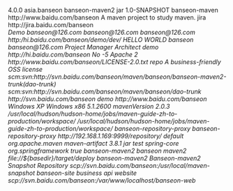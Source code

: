 <project xmlns="http://maven.apache.org/POM/4.0.0" 
xmlns:xsi="http://www.w3.org/2001/XMLSchema-instance" 
xsi:schemaLocation="http://maven.apache.org/POM/4.0.0 http://maven.apache.org/maven-v4_0_0.xsd "> 
<!-- 父项目的坐标。如果项目中没有规定某个元素的值，那么父项目中的对应值即为项目的默认值。 坐标包括group ID，artifact ID和 version。 --> 
<parent> 
<!-- 被继承的父项目的构件标识符 --> 
<artifactId /> 
<!-- 被继承的父项目的全球唯一标识符 --> 
<groupId /> 
<!-- 被继承的父项目的版本 --> 
<version /> 
<!-- 父项目的pom.xml文件的相对路径。相对路径允许你选择一个不同的路径。默认值是../pom.xml。Maven首先在构建当前项目的地方寻找父项目的pom，其次在文件系统的这个位置（relativePath位置），然后在本地仓库，最后在远程仓库寻找父项目的pom。 --> 
<relativePath /> 
</parent> 
<!-- 声明项目描述符遵循哪一个POM模型版本。模型本身的版本很少改变，虽然如此，但它仍然是必不可少的，这是为了当Maven引入了新的特性或者其他模型变更的时候，确保稳定性。 --> 
<modelVersion> 4.0.0 </modelVersion> 
<!-- 项目的全球唯一标识符，通常使用全限定的包名区分该项目和其他项目。并且构建时生成的路径也是由此生成， 如com.mycompany.app生成的相对路径为：/com/mycompany/app --> 
<groupId> asia.banseon </groupId> 
<!-- 构件的标识符，它和group ID一起唯一标识一个构件。换句话说，你不能有两个不同的项目拥有同样的artifact ID和groupID；在某个特定的group ID下，artifact ID也必须是唯一的。构件是项目产生的或使用的一个东西，Maven为项目产生的构件包括：JARs，源码，二进制发布和WARs等。 --> 
<artifactId> banseon-maven2 </artifactId> 
<!-- 项目产生的构件类型，例如jar、war、ear、pom。插件可以创建他们自己的构件类型，所以前面列的不是全部构件类型 --> 
<packaging> jar </packaging> 
<!-- 项目当前版本，格式为:主版本.次版本.增量版本-限定版本号 --> 
<version> 1.0-SNAPSHOT </version> 
<!-- 项目的名称, Maven产生的文档用 --> 
<name> banseon-maven </name> 
<!-- 项目主页的URL, Maven产生的文档用 --> 
<url> http://www.baidu.com/banseon </url> 
<!-- 项目的详细描述, Maven 产生的文档用。 当这个元素能够用HTML格式描述时（例如，CDATA中的文本会被解析器忽略，就可以包含HTML标签）， 不鼓励使用纯文本描述。如果你需要修改产生的web站点的索引页面，你应该修改你自己的索引页文件，而不是调整这里的文档。 --> 
<description> A maven project to study maven. </description> 
<!-- 描述了这个项目构建环境中的前提条件。 --> 
<prerequisites> 
<!-- 构建该项目或使用该插件所需要的Maven的最低版本 --> 
<maven /> 
</prerequisites> 
<!-- 项目的问题管理系统(Bugzilla, Jira, Scarab,或任何你喜欢的问题管理系统)的名称和URL，本例为 jira --> 
<issueManagement> 
<!-- 问题管理系统（例如jira）的名字， --> 
<system> jira </system> 
<!-- 该项目使用的问题管理系统的URL --> 
<url> http://jira.baidu.com/banseon </url> 
</issueManagement> 
<!-- 项目持续集成信息 --> 
<ciManagement> 
<!-- 持续集成系统的名字，例如continuum --> 
<system /> 
<!-- 该项目使用的持续集成系统的URL（如果持续集成系统有web接口的话）。 --> 
<url /> 
<!-- 构建完成时，需要通知的开发者/用户的配置项。包括被通知者信息和通知条件（错误，失败，成功，警告） --> 
<notifiers> 
<!-- 配置一种方式，当构建中断时，以该方式通知用户/开发者 --> 
<notifier> 
<!-- 传送通知的途径 --> 
<type /> 
<!-- 发生错误时是否通知 --> 
<sendOnError /> 
<!-- 构建失败时是否通知 --> 
<sendOnFailure /> 
<!-- 构建成功时是否通知 --> 
<sendOnSuccess /> 
<!-- 发生警告时是否通知 --> 
<sendOnWarning /> 
<!-- 不赞成使用。通知发送到哪里 --> 
<address /> 
<!-- 扩展配置项 --> 
<configuration /> 
</notifier> 
</notifiers> 
</ciManagement> 
<!-- 项目创建年份，4位数字。当产生版权信息时需要使用这个值。 --> 
<inceptionYear /> 
<!-- 项目相关邮件列表信息 --> 
<mailingLists> 
<!-- 该元素描述了项目相关的所有邮件列表。自动产生的网站引用这些信息。 --> 
<mailingList> 
<!-- 邮件的名称 --> 
<name> Demo </name> 
<!-- 发送邮件的地址或链接，如果是邮件地址，创建文档时，mailto: 链接会被自动创建 --> 
<post> banseon@126.com </post> 
<!-- 订阅邮件的地址或链接，如果是邮件地址，创建文档时，mailto: 链接会被自动创建 --> 
<subscribe> banseon@126.com </subscribe> 
<!-- 取消订阅邮件的地址或链接，如果是邮件地址，创建文档时，mailto: 链接会被自动创建 --> 
<unsubscribe> banseon@126.com </unsubscribe> 
<!-- 你可以浏览邮件信息的URL --> 
<archive> http:/hi.baidu.com/banseon/demo/dev/ </archive> 
</mailingList> 
</mailingLists> 
<!-- 项目开发者列表 --> 
<developers> 
<!-- 某个项目开发者的信息 --> 
<developer> 
<!-- SCM里项目开发者的唯一标识符 --> 
<id> HELLO WORLD </id> 
<!-- 项目开发者的全名 --> 
<name> banseon </name> 
<!-- 项目开发者的email --> 
<email> banseon@126.com </email> 
<!-- 项目开发者的主页的URL --> 
<url /> 
<!-- 项目开发者在项目中扮演的角色，角色元素描述了各种角色 --> 
<roles> 
<role> Project Manager </role> 
<role> Architect </role> 
</roles> 
<!-- 项目开发者所属组织 --> 
<organization> demo </organization> 
<!-- 项目开发者所属组织的URL -->
<organizationUrl> http://hi.baidu.com/banseon </organizationUrl> 
<!-- 项目开发者属性，如即时消息如何处理等 --> 
<properties> 
<dept> No </dept> 
</properties> 
<!-- 项目开发者所在时区， -11到12范围内的整数。 --> 
<timezone> -5 </timezone> 
</developer> 
</developers> 
<!-- 项目的其他贡献者列表 --> 
<contributors> 
<!-- 项目的其他贡献者。参见developers/developer元素 --> 
<contributor> 
<name /><email /><url /><organization /><organizationUrl /><roles /><timezone /><properties /> 
</contributor> 
</contributors> 
<!-- 该元素描述了项目所有License列表。 应该只列出该项目的license列表，不要列出依赖项目的 license列表。如果列出多个license，用户可以选择它们中的一个而不是接受所有license。 --> 
<licenses> 
<!-- 描述了项目的license，用于生成项目的web站点的license页面，其他一些报表和validation也会用到该元素。 --> 
<license> 
<!-- license用于法律上的名称 --> 
<name> Apache 2 </name> 
<!-- 官方的license正文页面的URL --> 
<url> http://www.baidu.com/banseon/LICENSE-2.0.txt </url> 
<!-- 项目分发的主要方式： 
repo，可以从Maven库下载 
manual， 用户必须手动下载和安装依赖 --> 
<distribution> repo </distribution> 
<!-- 关于license的补充信息 --> 
<comments> A business-friendly OSS license </comments> 
</license> 
</licenses> 
<!-- SCM(Source Control Management)标签允许你配置你的代码库，供Maven web站点和其它插件使用。 --> 
<scm> 
<!-- SCM的URL,该URL描述了版本库和如何连接到版本库。欲知详情，请看SCMs提供的URL格式和列表。该连接只读。 --> 
<connection> 
scm:svn:http://svn.baidu.com/banseon/maven/banseon/banseon-maven2-trunk(dao-trunk) 
</connection> 
<!-- 给开发者使用的，类似connection元素。即该连接不仅仅只读 --> 
<developerConnection> 
scm:svn:http://svn.baidu.com/banseon/maven/banseon/dao-trunk 
</developerConnection> 
<!-- 当前代码的标签，在开发阶段默认为HEAD --> 
<tag /> 
<!-- 指向项目的可浏览SCM库（例如ViewVC或者Fisheye）的URL。 --> 
<url> http://svn.baidu.com/banseon </url> 
</scm> 
<!-- 描述项目所属组织的各种属性。Maven产生的文档用 --> 
<organization> 
<!-- 组织的全名 --> 
<name> demo </name> 
<!-- 组织主页的URL --> 
<url> http://www.baidu.com/banseon </url> 
</organization> 
<!-- 构建项目需要的信息 --> 
<build> 
<!-- 该元素设置了项目源码目录，当构建项目的时候，构建系统会编译目录里的源码。该路径是相对于pom.xml的相对路径。 --> 
<sourceDirectory /> 
<!-- 该元素设置了项目脚本源码目录，该目录和源码目录不同：绝大多数情况下，该目录下的内容 会被拷贝到输出目录(因为脚本是被解释的，而不是被编译的)。 --> 
<scriptSourceDirectory /> 
<!-- 该元素设置了项目单元测试使用的源码目录，当测试项目的时候，构建系统会编译目录里的源码。该路径是相对于pom.xml的相对路径。 --> 
<testSourceDirectory /> 
<!-- 被编译过的应用程序class文件存放的目录。 --> 
<outputDirectory /> 
<!-- 被编译过的测试class文件存放的目录。 --> 
<testOutputDirectory /> 
<!-- 使用来自该项目的一系列构建扩展 --> 
<extensions> 
<!-- 描述使用到的构建扩展。 --> 
<extension> 
<!-- 构建扩展的groupId --> 
<groupId /> 
<!-- 构建扩展的artifactId --> 
<artifactId /> 
<!-- 构建扩展的版本 --> 
<version /> 
</extension> 
</extensions> 
<!-- 当项目没有规定目标（Maven2 叫做阶段）时的默认值 --> 
<defaultGoal /> 
<!-- 这个元素描述了项目相关的所有资源路径列表，例如和项目相关的属性文件，这些资源被包含在最终的打包文件里。 --> 
<resources> 
<!-- 这个元素描述了项目相关或测试相关的所有资源路径 --> 
<resource> 
<!-- 描述了资源的目标路径。该路径相对target/classes目录（例如${project.build.outputDirectory}）。举个例子，如果你想资源在特定的包里(org.apache.maven.messages)，你就必须该元素设置为org/apache/maven/messages。然而，如果你只是想把资源放到源码目录结构里，就不需要该配置。 --> 
<targetPath /> 
<!-- 是否使用参数值代替参数名。参数值取自properties元素或者文件里配置的属性，文件在filters元素里列出。 --> 
<filtering /> 
<!-- 描述存放资源的目录，该路径相对POM路径 --> 
<directory /> 
<!-- 包含的模式列表，例如**/*.xml. --> 
<includes /> 
<!-- 排除的模式列表，例如**/*.xml --> 
<excludes /> 
</resource> 
</resources> 
<!-- 这个元素描述了单元测试相关的所有资源路径，例如和单元测试相关的属性文件。 --> 
<testResources> 
<!-- 这个元素描述了测试相关的所有资源路径，参见build/resources/resource元素的说明 --> 
<testResource> 
<targetPath /><filtering /><directory /><includes /><excludes /> 
</testResource> 
</testResources> 
<!-- 构建产生的所有文件存放的目录 --> 
<directory /> 
<!-- 产生的构件的文件名，默认值是${artifactId}-${version}。 --> 
<finalName /> 
<!-- 当filtering开关打开时，使用到的过滤器属性文件列表 --> 
<filters /> 
<!-- 子项目可以引用的默认插件信息。该插件配置项直到被引用时才会被解析或绑定到生命周期。给定插件的任何本地配置都会覆盖这里的配置 --> 
<pluginManagement> 
<!-- 使用的插件列表 。 --> 
<plugins> 
<!-- plugin元素包含描述插件所需要的信息。 --> 
<plugin> 
<!-- 插件在仓库里的group ID --> 
<groupId /> 
<!-- 插件在仓库里的artifact ID --> 
<artifactId /> 
<!-- 被使用的插件的版本（或版本范围） --> 
<version /> 
<!-- 是否从该插件下载Maven扩展（例如打包和类型处理器），由于性能原因，只有在真需要下载时，该元素才被设置成enabled。 --> 
<extensions /> 
<!-- 在构建生命周期中执行一组目标的配置。每个目标可能有不同的配置。 --> 
<executions> 
<!-- execution元素包含了插件执行需要的信息 --> 
<execution> 
<!-- 执行目标的标识符，用于标识构建过程中的目标，或者匹配继承过程中需要合并的执行目标 --> 
<id /> 
<!-- 绑定了目标的构建生命周期阶段，如果省略，目标会被绑定到源数据里配置的默认阶段 --> 
<phase /> 
<!-- 配置的执行目标 --> 
<goals /> 
<!-- 配置是否被传播到子POM --> 
<inherited /> 
<!-- 作为DOM对象的配置 --> 
<configuration /> 
</execution> 
</executions> 
<!-- 项目引入插件所需要的额外依赖 --> 
<dependencies> 
<!-- 参见dependencies/dependency元素 --> 
<dependency> 
</dependency> 
</dependencies> 
<!-- 任何配置是否被传播到子项目 --> 
<inherited /> 
<!-- 作为DOM对象的配置 --> 
<configuration /> 
</plugin> 
</plugins> 
</pluginManagement> 
<!-- 使用的插件列表 --> 
<plugins> 
<!-- 参见build/pluginManagement/plugins/plugin元素 --> 
<plugin> 
<groupId /><artifactId /><version /><extensions /> 
<executions> 
<execution> 
<id /><phase /><goals /><inherited /><configuration /> 
</execution> 
</executions> 
<dependencies> 
<!-- 参见dependencies/dependency元素 --> 
<dependency> 
</dependency> 
</dependencies> 
<goals /><inherited /><configuration /> 
</plugin> 
</plugins> 
</build> 
<!-- 在列的项目构建profile，如果被激活，会修改构建处理 --> 
<profiles> 
<!-- 根据环境参数或命令行参数激活某个构建处理 --> 
<profile> 
<!-- 构建配置的唯一标识符。即用于命令行激活，也用于在继承时合并具有相同标识符的profile。 --> 
<id /> 
<!-- 自动触发profile的条件逻辑。Activation是profile的开启钥匙。profile的力量来自于它 
能够在某些特定的环境中自动使用某些特定的值；这些环境通过activation元素指定。activation元素并不是激活profile的唯一方式。 --> 
<activation> 
<!-- profile默认是否激活的标志 --> 
<activeByDefault /> 
<!-- 当匹配的jdk被检测到，profile被激活。例如，1.4激活JDK1.4，1.4.0_2，而!1.4激活所有版本不是以1.4开头的JDK。 --> 
<jdk /> 
<!-- 当匹配的操作系统属性被检测到，profile被激活。os元素可以定义一些操作系统相关的属性。 --> 
<os> 
<!-- 激活profile的操作系统的名字 --> 
<name> Windows XP </name> 
<!-- 激活profile的操作系统所属家族(如 'windows') --> 
<family> Windows </family> 
<!-- 激活profile的操作系统体系结构 --> 
<arch> x86 </arch> 
<!-- 激活profile的操作系统版本 --> 
<version> 5.1.2600 </version> 
</os> 
<!-- 如果Maven检测到某一个属性（其值可以在POM中通过${名称}引用），其拥有对应的名称和值，Profile就会被激活。如果值 
字段是空的，那么存在属性名称字段就会激活profile，否则按区分大小写方式匹配属性值字段 --> 
<property> 
<!-- 激活profile的属性的名称 --> 
<name> mavenVersion </name> 
<!-- 激活profile的属性的值 --> 
<value> 2.0.3 </value> 
</property> 
<!-- 提供一个文件名，通过检测该文件的存在或不存在来激活profile。missing检查文件是否存在，如果不存在则激活 
profile。另一方面，exists则会检查文件是否存在，如果存在则激活profile。 --> 
<file> 
<!-- 如果指定的文件存在，则激活profile。 --> 
<exists> /usr/local/hudson/hudson-home/jobs/maven-guide-zh-to-production/workspace/ </exists> 
<!-- 如果指定的文件不存在，则激活profile。 --> 
<missing> /usr/local/hudson/hudson-home/jobs/maven-guide-zh-to-production/workspace/ </missing> 
</file> 
</activation> 
<!-- 构建项目所需要的信息。参见build元素 --> 
<build> 
<defaultGoal /> 
<resources> 
<resource> 
<targetPath /><filtering /><directory /><includes /><excludes /> 
</resource> 
</resources> 
<testResources> 
<testResource> 
<targetPath /><filtering /><directory /><includes /><excludes /> 
</testResource> 
</testResources> 
<directory /><finalName /><filters /> 
<pluginManagement> 
<plugins> 
<!-- 参见build/pluginManagement/plugins/plugin元素 --> 
<plugin> 
<groupId /><artifactId /><version /><extensions /> 
<executions> 
<execution> 
<id /><phase /><goals /><inherited /><configuration /> 
</execution> 
</executions> 
<dependencies> 
<!-- 参见dependencies/dependency元素 --> 
<dependency> 
</dependency> 
</dependencies> 
<goals /><inherited /><configuration /> 
</plugin> 
</plugins> 
</pluginManagement> 
<plugins> 
<!-- 参见build/pluginManagement/plugins/plugin元素 --> 
<plugin> 
<groupId /><artifactId /><version /><extensions /> 
<executions> 
<execution> 
<id /><phase /><goals /><inherited /><configuration /> 
</execution> 
</executions> 
<dependencies> 
<!-- 参见dependencies/dependency元素 --> 
<dependency> 
</dependency> 
</dependencies> 
<goals /><inherited /><configuration /> 
</plugin> 
</plugins> 
</build> 
<!-- 模块（有时称作子项目） 被构建成项目的一部分。列出的每个模块元素是指向该模块的目录的相对路径 --> 
<modules /> 
<!-- 发现依赖和扩展的远程仓库列表。 --> 
<repositories> 
<!-- 参见repositories/repository元素 --> 
<repository> 
<releases> 
<enabled /><updatePolicy /><checksumPolicy /> 
</releases> 
<snapshots> 
<enabled /><updatePolicy /><checksumPolicy /> 
</snapshots> 
<id /><name /><url /><layout /> 
</repository> 
</repositories> 
<!-- 发现插件的远程仓库列表，这些插件用于构建和报表 --> 
<pluginRepositories> 
<!-- 包含需要连接到远程插件仓库的信息.参见repositories/repository元素 --> 
<pluginRepository> 
<releases> 
<enabled /><updatePolicy /><checksumPolicy /> 
</releases> 
<snapshots> 
<enabled /><updatePolicy /><checksumPolicy /> 
</snapshots> 
<id /><name /><url /><layout /> 
</pluginRepository> 
</pluginRepositories> 
<!-- 该元素描述了项目相关的所有依赖。 这些依赖组成了项目构建过程中的一个个环节。它们自动从项目定义的仓库中下载。要获取更多信息，请看项目依赖机制。 --> 
<dependencies> 
<!-- 参见dependencies/dependency元素 --> 
<dependency> 
</dependency> 
</dependencies> 
<!-- 不赞成使用. 现在Maven忽略该元素. --> 
<reports /> 
<!-- 该元素包括使用报表插件产生报表的规范。当用户执行“mvn site”，这些报表就会运行。 在页面导航栏能看到所有报表的链接。参见reporting元素 --> 
<reporting> 
</reporting> 
<!-- 参见dependencyManagement元素 --> 
<dependencyManagement> 
<dependencies> 
<!-- 参见dependencies/dependency元素 --> 
<dependency> 
</dependency> 
</dependencies> 
</dependencyManagement> 
<!-- 参见distributionManagement元素 --> 
<distributionManagement> 
</distributionManagement> 
<!-- 参见properties元素 --> 
<properties /> 
</profile> 
</profiles> 
<!-- 模块（有时称作子项目） 被构建成项目的一部分。列出的每个模块元素是指向该模块的目录的相对路径 --> 
<modules /> 
<!-- 发现依赖和扩展的远程仓库列表。 --> 
<repositories> 
<!-- 包含需要连接到远程仓库的信息 --> 
<repository> 
<!-- 如何处理远程仓库里发布版本的下载 --> 
<releases> 
<!-- true或者false表示该仓库是否为下载某种类型构件（发布版，快照版）开启。 --> 
<enabled /> 
<!-- 该元素指定更新发生的频率。Maven会比较本地POM和远程POM的时间戳。这里的选项是：always（一直），daily（默认，每日），interval：X（这里X是以分钟为单位的时间间隔），或者never（从不）。 --> 
<updatePolicy /> 
<!-- 当Maven验证构件校验文件失败时该怎么做：ignore（忽略），fail（失败），或者warn（警告）。 --> 
<checksumPolicy /> 
</releases> 
<!-- 如何处理远程仓库里快照版本的下载。有了releases和snapshots这两组配置，POM就可以在每个单独的仓库中，为每种类型的构件采取不同的策略。例如，可能有人会决定只为开发目的开启对快照版本下载的支持。参见repositories/repository/releases元素 --> 
<snapshots> 
<enabled /><updatePolicy /><checksumPolicy /> 
</snapshots> 
<!-- 远程仓库唯一标识符。可以用来匹配在settings.xml文件里配置的远程仓库 --> 
<id> banseon-repository-proxy </id> 
<!-- 远程仓库名称 --> 
<name> banseon-repository-proxy </name> 
<!-- 远程仓库URL，按protocol://hostname/path形式 --> 
<url> http://192.168.1.169:9999/repository/ </url> 
<!-- 用于定位和排序构件的仓库布局类型-可以是default（默认）或者legacy（遗留）。Maven 2为其仓库提供了一个默认的布局；然而，Maven 1.x有一种不同的布局。我们可以使用该元素指定布局是default（默认）还是legacy（遗留）。 --> 
<layout> default </layout> 
</repository> 
</repositories> 
<!-- 发现插件的远程仓库列表，这些插件用于构建和报表 --> 
<pluginRepositories> 
<!-- 包含需要连接到远程插件仓库的信息.参见repositories/repository元素 --> 
<pluginRepository> 
</pluginRepository> 
</pluginRepositories> 
<!-- 该元素描述了项目相关的所有依赖。 这些依赖组成了项目构建过程中的一个个环节。它们自动从项目定义的仓库中下载。要获取更多信息，请看项目依赖机制。 --> 
<dependencies> 
<dependency> 
<!-- 依赖的group ID --> 
<groupId> org.apache.maven </groupId> 
<!-- 依赖的artifact ID --> 
<artifactId> maven-artifact </artifactId> 
<!-- 依赖的版本号。 在Maven 2里, 也可以配置成版本号的范围。 --> 
<version> 3.8.1 </version> 
<!-- 依赖类型，默认类型是jar。它通常表示依赖的文件的扩展名，但也有例外。一个类型可以被映射成另外一个扩展名或分类器。类型经常和使用的打包方式对应，尽管这也有例外。一些类型的例子：jar，war，ejb-client和test-jar。如果设置extensions为 true，就可以在plugin里定义新的类型。所以前面的类型的例子不完整。 --> 
<type> jar </type> 
<!-- 依赖的分类器。分类器可以区分属于同一个POM，但不同构建方式的构件。分类器名被附加到文件名的版本号后面。例如，如果你想要构建两个单独的构件成JAR，一个使用Java 1.4编译器，另一个使用Java 6编译器，你就可以使用分类器来生成两个单独的JAR构件。 --> 
<classifier></classifier> 
<!-- 依赖范围。在项目发布过程中，帮助决定哪些构件被包括进来。欲知详情请参考依赖机制。 
- compile ：默认范围，用于编译 
- provided：类似于编译，但支持你期待jdk或者容器提供，类似于classpath 
- runtime: 在执行时需要使用 
- test: 用于test任务时使用 
- system: 需要外在提供相应的元素。通过systemPath来取得 
- systemPath: 仅用于范围为system。提供相应的路径 
- optional: 当项目自身被依赖时，标注依赖是否传递。用于连续依赖时使用 --> 
<scope> test </scope> 
<!-- 仅供system范围使用。注意，不鼓励使用这个元素，并且在新的版本中该元素可能被覆盖掉。该元素为依赖规定了文件系统上的路径。需要绝对路径而不是相对路径。推荐使用属性匹配绝对路径，例如${java.home}。 --> 
<systemPath></systemPath> 
<!-- 当计算传递依赖时， 从依赖构件列表里，列出被排除的依赖构件集。即告诉maven你只依赖指定的项目，不依赖项目的依赖。此元素主要用于解决版本冲突问题 --> 
<exclusions> 
<exclusion> 
<artifactId> spring-core </artifactId> 
<groupId> org.springframework </groupId> 
</exclusion> 
</exclusions> 
<!-- 可选依赖，如果你在项目B中把C依赖声明为可选，你就需要在依赖于B的项目（例如项目A）中显式的引用对C的依赖。可选依赖阻断依赖的传递性。 --> 
<optional> true </optional> 
</dependency> 
</dependencies> 
<!-- 不赞成使用. 现在Maven忽略该元素. --> 
<reports></reports> 
<!-- 该元素描述使用报表插件产生报表的规范。当用户执行“mvn site”，这些报表就会运行。 在页面导航栏能看到所有报表的链接。 --> 
<reporting> 
<!-- true，则，网站不包括默认的报表。这包括“项目信息”菜单中的报表。 --> 
<excludeDefaults /> 
<!-- 所有产生的报表存放到哪里。默认值是${project.build.directory}/site。 --> 
<outputDirectory /> 
<!-- 使用的报表插件和他们的配置。 --> 
<plugins> 
<!-- plugin元素包含描述报表插件需要的信息 --> 
<plugin> 
<!-- 报表插件在仓库里的group ID --> 
<groupId /> 
<!-- 报表插件在仓库里的artifact ID --> 
<artifactId /> 
<!-- 被使用的报表插件的版本（或版本范围） --> 
<version /> 
<!-- 任何配置是否被传播到子项目 --> 
<inherited /> 
<!-- 报表插件的配置 --> 
<configuration /> 
<!-- 一组报表的多重规范，每个规范可能有不同的配置。一个规范（报表集）对应一个执行目标 。例如，有1，2，3，4，5，6，7，8，9个报表。1，2，5构成A报表集，对应一个执行目标。2，5，8构成B报表集，对应另一个执行目标 --> 
<reportSets> 
<!-- 表示报表的一个集合，以及产生该集合的配置 --> 
<reportSet> 
<!-- 报表集合的唯一标识符，POM继承时用到 --> 
<id /> 
<!-- 产生报表集合时，被使用的报表的配置 --> 
<configuration /> 
<!-- 配置是否被继承到子POMs --> 
<inherited /> 
<!-- 这个集合里使用到哪些报表 --> 
<reports /> 
</reportSet> 
</reportSets> 
</plugin> 
</plugins> 
</reporting> 
<!-- 继承自该项目的所有子项目的默认依赖信息。这部分的依赖信息不会被立即解析,而是当子项目声明一个依赖（必须描述group ID和artifact ID信息），如果group ID和artifact ID以外的一些信息没有描述，则通过group ID和artifact ID匹配到这里的依赖，并使用这里的依赖信息。 --> 
<dependencyManagement> 
<dependencies> 
<!-- 参见dependencies/dependency元素 --> 
<dependency> 
</dependency> 
</dependencies> 
</dependencyManagement> 
<!-- 项目分发信息，在执行mvn deploy后表示要发布的位置。有了这些信息就可以把网站部署到远程服务器或者把构件部署到远程仓库。 --> 
<distributionManagement> 
<!-- 部署项目产生的构件到远程仓库需要的信息 --> 
<repository> 
<!-- 是分配给快照一个唯一的版本号（由时间戳和构建流水号）？还是每次都使用相同的版本号？参见repositories/repository元素 --> 
<uniqueVersion /> 
<id> banseon-maven2 </id> 
<name> banseon maven2 </name> 
<url> file://${basedir}/target/deploy </url> 
<layout /> 
</repository> 
<!-- 构件的快照部署到哪里？如果没有配置该元素，默认部署到repository元素配置的仓库，参见distributionManagement/repository元素 --> 
<snapshotRepository> 
<uniqueVersion /> 
<id> banseon-maven2 </id> 
<name> Banseon-maven2 Snapshot Repository </name> 
<url> scp://svn.baidu.com/banseon:/usr/local/maven-snapshot </url> 
<layout /> 
</snapshotRepository> 
<!-- 部署项目的网站需要的信息 --> 
<site> 
<!-- 部署位置的唯一标识符，用来匹配站点和settings.xml文件里的配置 --> 
<id> banseon-site </id> 
<!-- 部署位置的名称 --> 
<name> business api website </name> 
<!-- 部署位置的URL，按protocol://hostname/path形式 --> 
<url> 
scp://svn.baidu.com/banseon:/var/www/localhost/banseon-web 
</url> 
</site> 
<!-- 项目下载页面的URL。如果没有该元素，用户应该参考主页。使用该元素的原因是：帮助定位那些不在仓库里的构件（由于license限制）。 --> 
<downloadUrl /> 
<!-- 如果构件有了新的group ID和artifact ID（构件移到了新的位置），这里列出构件的重定位信息。 --> 
<relocation> 
<!-- 构件新的group ID --> 
<groupId /> 
<!-- 构件新的artifact ID --> 
<artifactId /> 
<!-- 构件新的版本号 --> 
<version /> 
<!-- 显示给用户的，关于移动的额外信息，例如原因。 --> 
<message /> 
</relocation> 
<!-- 给出该构件在远程仓库的状态。不得在本地项目中设置该元素，因为这是工具自动更新的。有效的值有：none（默认），converted（仓库管理员从Maven 1 POM转换过来），partner（直接从伙伴Maven 2仓库同步过来），deployed（从Maven 2实例部署），verified（被核实时正确的和最终的）。 --> 
<status /> 
</distributionManagement> 
<!-- 以值替代名称，Properties可以在整个POM中使用，也可以作为触发条件（见settings.xml配置文件里activation元素的说明）。格式是<name>value</name>。 --> 
<properties /> 
</project> 
